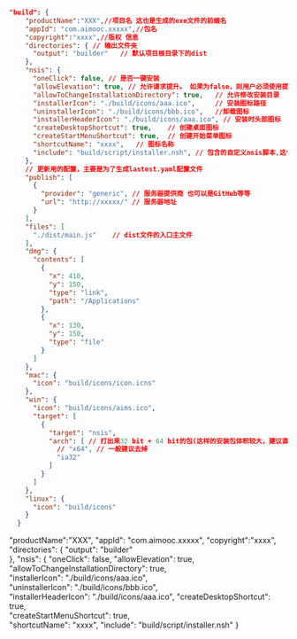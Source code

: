 ```json

"build": {
    "productName":"XXX",//项目名 这也是生成的exe文件的前缀名
    "appId": "com.aimooc.xxxxx",//包名  
    "copyright":"xxxx",//版权 信息
    "directories": { // 输出文件夹
      "output": "builder"	// 默认项目根目录下的dist
    }, 
    "nsis": {
      "oneClick": false, // 是否一键安装
      "allowElevation": true, // 允许请求提升。 如果为false，则用户必须使用提升的权限重新启动安装程序。
      "allowToChangeInstallationDirectory": true, 	// 允许修改安装目录
      "installerIcon": "./build/icons/aaa.ico",		// 安装图标路径
      "uninstallerIcon": "./build/icons/bbb.ico",	//卸载图标
      "installerHeaderIcon": "./build/icons/aaa.ico", // 安装时头部图标
      "createDesktopShortcut": true, 	// 创建桌面图标
      "createStartMenuShortcut": true,	// 创建开始菜单图标
      "shortcutName": "xxxx", 	// 图标名称
      "include": "build/script/installer.nsh", // 包含的自定义nsis脚本,这个对于构建需求严格得安装过程相当有用。
    },
    // 更新用的配置，主要是为了生成lastest.yaml配置文件
    "publish": [
      {
        "provider": "generic", // 服务器提供商 也可以是GitHub等等
        "url": "http://xxxxx/" // 服务器地址
      }
    ],
    "files": [
      "./dist/main.js"    // dist文件的入口主文件
    ],
    "dmg": {
      "contents": [
        {
          "x": 410,
          "y": 150,
          "type": "link",
          "path": "/Applications"
        },
        {
          "x": 130,
          "y": 150,
          "type": "file"
        }
      ]
    },
    "mac": {
      "icon": "build/icons/icon.icns"
    },
    "win": {
      "icon": "build/icons/aims.ico",
      "target": [
        {
          "target": "nsis",
          "arch": [	// 打出来32 bit + 64 bit的包(这样的安装包体积较大，建议直接打32的包。
          	// "x64", // 一般建议去掉
            "ia32"
          ]
        }
      ]
    },
    "linux": {
      "icon": "build/icons"
    }
  }

```

 "productName":"XXX",
    "appId": "com.aimooc.xxxxx", 
    "copyright":"xxxx",
    "directories": { 
      "output": "builder"	
    }, 
    "nsis": {
      "oneClick": false,
      "allowElevation": true,
      "allowToChangeInstallationDirectory": true, 	
      "installerIcon": "./build/icons/aaa.ico",		
      "uninstallerIcon": "./build/icons/bbb.ico",	
      "installerHeaderIcon": "./build/icons/aaa.ico",
      "createDesktopShortcut": true, 	
      "createStartMenuShortcut": true,	
      "shortcutName": "xxxx", 
      "include": "build/script/installer.nsh"
    }